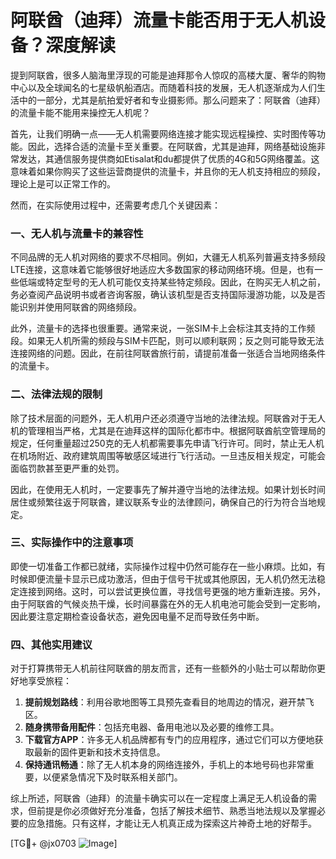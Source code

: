 # 阿联酋（迪拜）流量卡能否用于无人机设备？深度解读

提到阿联酋，很多人脑海里浮现的可能是迪拜那令人惊叹的高楼大厦、奢华的购物中心以及全球闻名的七星级帆船酒店。而随着科技的发展，无人机逐渐成为人们生活中的一部分，尤其是航拍爱好者和专业摄影师。那么问题来了：阿联酋（迪拜）的流量卡能不能用来操控无人机呢？

首先，让我们明确一点——无人机需要网络连接才能实现远程操控、实时图传等功能。因此，选择合适的流量卡至关重要。在阿联酋，尤其是迪拜，网络基础设施非常发达，其通信服务提供商如Etisalat和du都提供了优质的4G和5G网络覆盖。这意味着如果你购买了这些运营商提供的流量卡，并且你的无人机支持相应的频段，理论上是可以正常工作的。

然而，在实际使用过程中，还需要考虑几个关键因素：

### 一、无人机与流量卡的兼容性

不同品牌的无人机对网络的要求不尽相同。例如，大疆无人机系列普遍支持多频段LTE连接，这意味着它能够很好地适应大多数国家的移动网络环境。但是，也有一些低端或特定型号的无人机可能仅支持某些特定频段。因此，在购买无人机之前，务必查阅产品说明书或者咨询客服，确认该机型是否支持国际漫游功能，以及是否能识别并使用阿联酋的网络频段。

此外，流量卡的选择也很重要。通常来说，一张SIM卡上会标注其支持的工作频段。如果无人机所需的频段与SIM卡匹配，则可以顺利联网；反之则可能导致无法连接网络的问题。因此，在前往阿联酋旅行前，请提前准备一张适合当地网络条件的流量卡。

### 二、法律法规的限制

除了技术层面的问题外，无人机用户还必须遵守当地的法律法规。阿联酋对于无人机的管理相当严格，尤其是在迪拜这样的国际化都市中。根据阿联酋航空管理局的规定，任何重量超过250克的无人机都需要事先申请飞行许可。同时，禁止无人机在机场附近、政府建筑周围等敏感区域进行飞行活动。一旦违反相关规定，可能会面临罚款甚至更严重的处罚。

因此，在使用无人机时，一定要事先了解并遵守当地的法律法规。如果计划长时间居住或频繁往返于阿联酋，建议联系专业的法律顾问，确保自己的行为符合当地规定。

### 三、实际操作中的注意事项

即使一切准备工作都已就绪，实际操作过程中仍然可能存在一些小麻烦。比如，有时候即便流量卡显示已成功激活，但由于信号干扰或其他原因，无人机仍然无法稳定连接到网络。这时，可以尝试更换位置，寻找信号更强的地方重新连接。另外，由于阿联酋的气候炎热干燥，长时间暴露在外的无人机电池可能会受到一定影响，因此要注意定期检查设备状态，避免因电量不足而导致任务中断。

### 四、其他实用建议

对于打算携带无人机前往阿联酋的朋友而言，还有一些额外的小贴士可以帮助你更好地享受旅程：

1. **提前规划路线**：利用谷歌地图等工具预先查看目的地周边的情况，避开禁飞区。
2. **随身携带备用配件**：包括充电器、备用电池以及必要的维修工具。
3. **下载官方APP**：许多无人机品牌都有专门的应用程序，通过它们可以方便地获取最新的固件更新和技术支持信息。
4. **保持通讯畅通**：除了无人机本身的网络连接外，手机上的本地号码也非常重要，以便紧急情况下及时联系相关部门。

综上所述，阿联酋（迪拜）的流量卡确实可以在一定程度上满足无人机设备的需求，但前提是你必须做好充分准备，包括了解技术细节、熟悉当地法规以及掌握必要的应急措施。只有这样，才能让无人机真正成为探索这片神奇土地的好帮手。

[TG💪+ @jx0703 ![Image](https://github.com/user-attachments/assets/dbca1d08-cadb-493c-b0ec-ad6f7a83f270)]